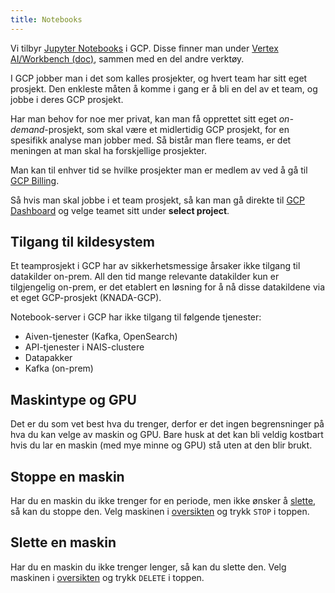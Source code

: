 ```yaml
---
title: Notebooks
---
```


Vi tilbyr [Jupyter Notebooks](https://jupyter.org/) i GCP.
Disse finner man under [Vertex AI/Workbench  (doc)](https://cloud.google.com/vertex-ai/docs/workbench), sammen med en del andre verktøy.

I GCP jobber man i det som kalles prosjekter, og hvert team har sitt eget prosjekt.
Den enkleste måten å komme i gang er å bli en del av et team, og jobbe i deres GCP prosjekt.

Har man behov for noe mer privat, kan man få opprettet sitt eget _on-demand_-prosjekt, som skal være et midlertidig GCP prosjekt, for en spesifikk analyse man jobber med.
Så bistår man flere teams, er det meningen at man skal ha forskjellige prosjekter.


Man kan til enhver tid se hvilke prosjekter man er medlem av ved å gå til [GCP Billing](https://console.cloud.google.com/billing/projects?project=&folder=&organizationId=139592330668).

Så hvis man skal jobbe i et team prosjekt, så kan man gå direkte til [GCP Dashboard](https://console.cloud.google.com/projectselector2/home/dashboard) og velge teamet sitt under **select project**.

## Tilgang til kildesystem

Et teamprosjekt i GCP har av sikkerhetsmessige årsaker ikke tilgang til datakilder on-prem.
All den tid mange relevante datakilder kun er tilgjengelig on-prem, er det etablert en løsning for å nå disse datakildene via et eget GCP-prosjekt (KNADA-GCP).

Notebook-server i GCP har ikke tilgang til følgende tjenester:

* Aiven-tjenester (Kafka, OpenSearch)
* API-tjenester i NAIS-clustere
* Datapakker
* Kafka (on-prem)

## Maskintype og GPU
Det er du som vet best hva du trenger, derfor er det ingen begrensninger på hva du kan velge av maskin og GPU.
Bare husk at det kan bli veldig kostbart hvis du lar en maskin (med mye minne og GPU) stå uten at den blir brukt.

## Stoppe en maskin
Har du en maskin du ikke trenger for en periode, men ikke ønsker å [slette](#slette-en-maskin), så kan du stoppe den.
Velg maskinen i [oversikten](https://console.cloud.google.com/ai-platform/notebooks/instances) og trykk `STOP` i toppen.

## Slette en maskin
Har du en maskin du ikke trenger lenger, så kan du slette den.
Velg maskinen i [oversikten](https://console.cloud.google.com/ai-platform/notebooks/instances) og trykk `DELETE` i toppen.
